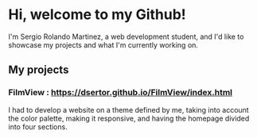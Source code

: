 # Hi, welcome to my Github!

I'm Sergio Rolando Martinez, a web development student, and I'd like to showcase my projects and what I'm currently working on.

## My projects
### FilmView : https://dsertor.github.io/FilmView/index.html
I had to develop a website on a theme defined by me, taking into account the color palette, making it responsive, and having the homepage divided into four sections.
